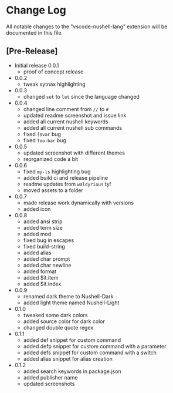 # Change Log

All notable changes to the "vscode-nushell-lang" extension will be documented in this file.

## [Pre-Release]

- Initial release 0.0.1
    * proof of concept release
- 0.0.2
    * tweak sytnax highlighting
- 0.0.3
    * changed `set` to `let` since the language changed
- 0.0.4
    * changed line comment from `//` to `#`
    * updated readme screenshot and issue link
    * added all current nushell keywords
    * added all current nushell sub commands
    * fixed `[$var` bug
    * fixed `foo-bar` bug
- 0.0.5
    * updated screenshot with different themes
    * reorganized code a bit
- 0.0.6
    * fixed `my-ls` highlighting bug
    * added build ci and release pipeline
    * readme updates from `waldyrious` ty!
    * moved assets to a folder
- 0.0.7
    * made release work dynamically with versions
    * added icon
- 0.0.8
    * added ansi strip
    * added term size
    * added mod
    * fixed bug in escapes
    * fixed build-string
    * added alias
    * added char prompt
    * added char newline
    * added format
    * added $it.item
    * added $it.index
- 0.0.9
    * renamed dark theme to Nushell-Dark
    * added light theme named Nushell-Light
- 0.1.0
    * tweaked some dark colors
    * added source color for dark color
    * changed double quote regex
- 0.1.1
    * added def snippet for custom command
    * added defp snippet for custom command with a parameter
    * added defs snippet for custom command with a switch
    * added alias snippet for alias creation
- 0.1.2
    * added search keywords in package.json
    * added publisher name
    * updated screenshots


